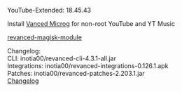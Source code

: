 YouTube-Extended: 18.45.43  

Install [Vanced Microg](https://github.com/TeamVanced/VancedMicroG/releases) for non-root YouTube and YT Music  

[revanced-magisk-module](https://github.com/j-hc/revanced-magisk-module)  

Changelog:  
CLI: inotia00/revanced-cli-4.3.1-all.jar  
Integrations: inotia00/revanced-integrations-0.126.1.apk  
Patches: inotia00/revanced-patches-2.203.1.jar  
[Changelog](https://github.com/inotia00/revanced-patches/releases/tag/v2.203.1)  
